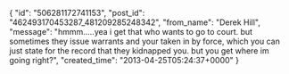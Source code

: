  {
   "id": "506281172741153",
   "post_id": "462493170453287_481209285248342",
   "from_name": "Derek Hill",
   "message": "hmmm.....yea i get that who wants to go to court. but sometimes they issue warrants and your taken in by force, which you can just state for the record that they kidnapped you. but you get where im going right?",
   "created_time": "2013-04-25T05:24:37+0000"
 }
